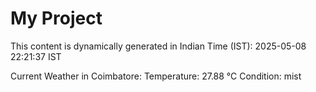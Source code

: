 # My Project

This content is dynamically generated in Indian Time (IST): 2025-05-08 22:21:37 IST


Current Weather in Coimbatore:
Temperature: 27.88 °C
Condition: mist
